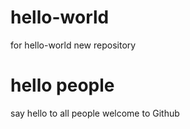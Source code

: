 # hello-world
for hello-world new repository
# hello people
say hello to all people
welcome to Github
